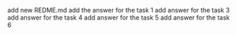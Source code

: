 add new REDME.md
add the answer for the task 1
add answer for the task 3
add answer for the task 4
add answer for the task 5
add answer for the task 6